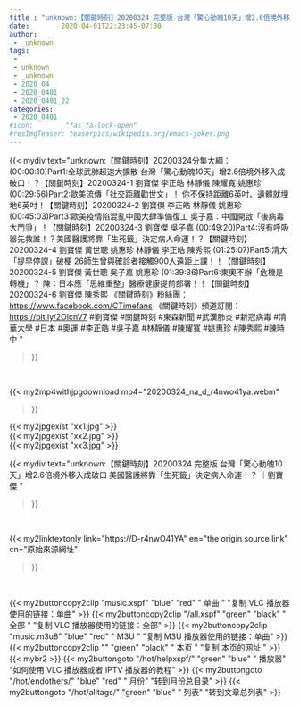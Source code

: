 ```yaml
---
title : "unknown:【關鍵時刻】20200324 完整版 台灣「驚心動魄10天」增2.6倍境外移入成破口 美國醫護將靠「生死籤」決定病人命運！？  ｜劉寶傑 "
date:        2020-04-01T22:23:45-07:00
author:
 - _unknown
tags:
 - 
 - unknown
 - _unknown
 - 2020_04
 - 2020_0401
 - 2020_0401_22
categories:
 - 2020_0401
#icon:        "fas fa-lock-open"
#resImgTeaser: teaserpics/wikipedia.org/emacs-jokes.png
---
```







{{< mydiv text="unknown:【關鍵時刻】20200324分集大綱：  (00:00:10)Part1:全球武肺超速大擴散 台灣「驚心動魄10天」增2.6倍境外移入成破口！？【關鍵時刻】20200324-1 劉寶傑 李正皓 林靜儀 陳耀寬 姚惠珍  (00:29:56)Part2:歐美流傳「社交距離勸世文」！ 你不保持距離6英吋、遺體就埋地6英吋！【關鍵時刻】20200324-2 劉寶傑 李正皓 林靜儀 姚惠珍  (00:45:03)Part3:歐美疫情陷混亂中國大肆準備復工 吳子嘉：中國開啟「後病毒大鬥爭」！【關鍵時刻】20200324-3 劉寶傑 吳子嘉  (00:49:20)Part4:沒有呼吸器先救誰！？美國醫護將靠「生死籤」決定病人命運！？【關鍵時刻】20200324-4 劉寶傑 黃世聰 姚惠珍 林靜儀 李正皓 陳秀熙  (01:25:07)Part5:清大「提早停課」破梗 26師生曾與確診者接觸900人遠距上課！！【關鍵時刻】20200324-5 劉寶傑 黃世聰 吳子嘉 姚惠珍  (01:39:36)Part6:東奧不辦「危機是轉機」？ 陳：日本應「思維重整」醫療健康提前部署！！【關鍵時刻】20200324-6 劉寶傑 陳秀熙  《關鍵時刻》粉絲團：https://www.facebook.com/CTimefans 《關鍵時刻》頻道訂閱：https://bit.ly/2OlcnV7  #劉寶傑 #關鍵時刻 #東森新聞 #武漢肺炎 #新冠病毒 #清華大學 #日本 #奧運 #李正皓 #吳子嘉 #林靜儀 #陳耀寬 #姚惠珍 #陳秀熙 #陳時中 "
>}}
<br>


{{< my2mp4withjpgdownload mp4="20200324_na_d_r4nwo41ya.webm"
>}}

{{< my2jpgexist "xx1.jpg" >}}<br>
{{< my2jpgexist "xx2.jpg" >}}<br>
{{< my2jpgexist "xx3.jpg" >}}<br>



{{< mydiv text="unknown:【關鍵時刻】20200324 完整版 台灣「驚心動魄10天」增2.6倍境外移入成破口 美國醫護將靠「生死籤」決定病人命運！？  ｜劉寶傑 "
>}}
<br>

{{< my2linktextonly link="https://D-r4nwO41YA"
en="the origin source link" cn="原始來源網址"
>}}


<br>


{{< my2buttoncopy2clip "music.xspf"        "blue"   "red"    " 单曲 "  "复制 VLC 播放器使用的链接：单曲" >}} {{< my2buttoncopy2clip "/all.xspf"         "green"  "black"  " 全部 "  "复制 VLC 播放器使用的链接：全部" >}} {{< my2buttoncopy2clip "music.m3u8"        "blue"   "red"    " M3U  "    "复制 M3U 播放器使用的链接：单曲" >}} {{< my2buttoncopy2clip ""                  "green"  "black"  " 本页 "    "复制 本页的网址 " >}} {{< mybr2 >}} {{< my2buttongoto      "/hot/helpxspf/"    "green"  "blue"   " 播放器" "如何使用 VLC 播放器或者 IPTV 播放器的教程" >}} {{< my2buttongoto      "/hot/endothers/"   "blue"   "red"    " 月份"   "转到月份总目录" >}} {{< my2buttongoto      "/hot/alltags/"     "green"  "blue"   " 列表"   "转到文章总列表" >}} 
